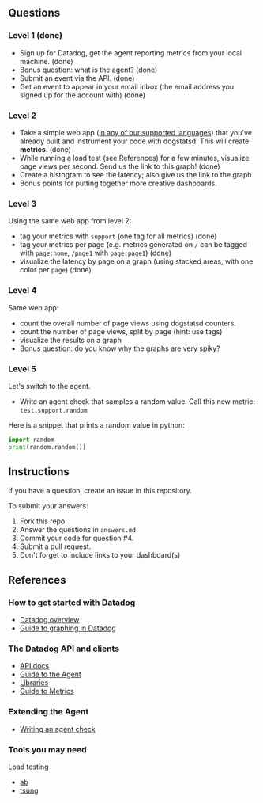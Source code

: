 ## Questions

### Level 1 (done)

* Sign up for Datadog, get the agent reporting metrics from your local machine. (done)
* Bonus question: what is the agent? (done)
* Submit an event via the API. (done)
* Get an event to appear in your email inbox (the email address you signed up for the account with) (done)

### Level 2

* Take a simple web app ([in any of our supported languages](http://docs.datadoghq.com/libraries/)) that you've already built and instrument your code with dogstatsd. This will create **metrics**. (done)
* While running a load test (see References) for a few minutes, visualize page views per second. Send us the link to this graph! (done)
* Create a histogram to see the latency; also give us the link to the graph
* Bonus points for putting together more creative dashboards.

### Level 3

Using the same web app from level 2:
* tag your metrics with `support` (one tag for all metrics) (done)
* tag your metrics per page (e.g. metrics generated on `/` can be tagged with `page:home`, `/page1` with  `page:page1`) (done)
* visualize the latency by page on a graph (using stacked areas, with one color per `page`) (done)

### Level 4

Same web app:
* count the overall number of page views using dogstatsd counters.
* count the number of page views, split by page (hint: use tags)
* visualize the results on a graph
* Bonus question: do you know why the graphs are very spiky?
 
### Level 5

Let's switch to the agent.

* Write an agent check that samples a random value. Call this new metric: `test.support.random`

Here is a snippet that prints a random value in python:

```python
import random
print(random.random())
```

## Instructions
If you have a question, create an issue in this repository.

To submit your answers:

1. Fork this repo.
2. Answer the questions in `answers.md`
3. Commit your code for question #4.
4. Submit a pull request.
5. Don't forget to include links to your dashboard(s)

## References

### How to get started with Datadog

* [Datadog overview](http://docs.datadoghq.com/overview/)
* [Guide to graphing in Datadog](http://docs.datadoghq.com/graphing/)

### The Datadog API and clients

* [API docs](http://docs.datadoghq.com/api)
* [Guide to the Agent](http://docs.datadoghq.com/guides/basic_agent_usage/)
* [Libraries](http://docs.datadoghq.com/libraries/)
* [Guide to Metrics](http://docs.datadoghq.com/guides/metrics/)

### Extending the Agent

* [Writing an agent check](http://docs.datadoghq.com/guides/agent_checks/)

### Tools you may need

Load testing
* [ab](https://httpd.apache.org/docs/2.2/programs/ab.html)
* [tsung](http://tsung.erlang-projects.org/user_manual.html#htoc2)
